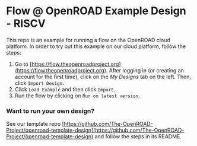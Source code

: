 # Flow @ OpenROAD Example Design - RISCV

This repo is an example for running a flow on the OpenROAD cloud platform. In order to try out this example on our cloud platform, follow the steps:

1. Go to [https://flow.theopenroadproject.org](https://flow.theopenroadproject.org). After logging in (or creating an account for the first time), click on the _My Designs_ tab on the left. Then, click `Import Design`.
2. Click `Load Example` and then click `Import`.
3. Run the flow by clicking on `Run on latest version`.

### Want to run your own design?
See our template repo [https://github.com/The-OpenROAD-Project/openroad-template-design](https://github.com/The-OpenROAD-Project/openroad-template-design) and follow the steps in its README.
